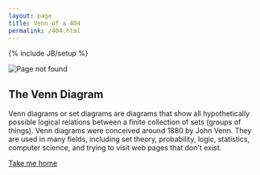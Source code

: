 ```yaml
---
layout: page
title: Venn of a 404
permalink: /404.html
---
```

{% include JB/setup %}

![Page not found](http://magnt.com/images/site/404.png "Venn of a 404")

## The Venn Diagram
Venn diagrams or set diagrams are diagrams that show all hypothetically possible logical relations between a finite collection of sets (groups of things). Venn diagrams were conceived around 1880 by John Venn. They are used in many fields, including set theory, probability, logic, statistics, computer science, and trying to visit web pages that don't exist.

[Take me home](http://cockroachdb.org)

